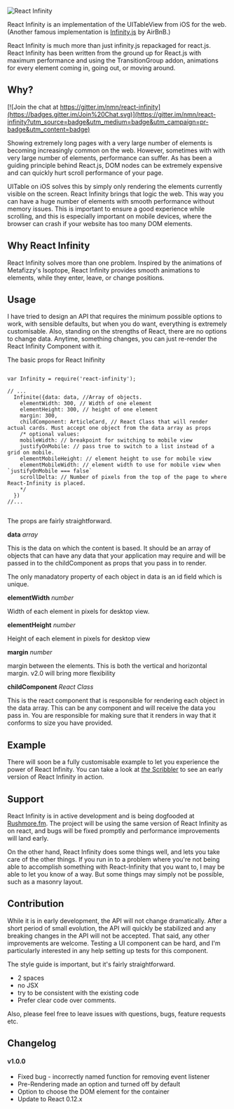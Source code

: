 ![React Infinity](http://naman.s3.amazonaws.com/react-infinity/react-infinity-2.png)

React Infinity is an implementation of the UITableView from iOS for the web. 
(Another famous implementation is [Infinity.js](http://airbnb.github.io/infinity/) by AirBnB.)

React Infinity is much more than just infinity.js repackaged for react.js. React Infinity has been written from the ground up for React.js with maximum performance and using the TransitionGroup addon, animations for every element coming in, going out, or moving around.


## Why?

[![Join the chat at https://gitter.im/nmn/react-infinity](https://badges.gitter.im/Join%20Chat.svg)](https://gitter.im/nmn/react-infinity?utm_source=badge&utm_medium=badge&utm_campaign=pr-badge&utm_content=badge)

Showing extremely long pages with a very large number of elements is becoming increasingly common on the web. However, sometimes with with very large number of elements, performance can suffer. As has been a guiding principle behind React.js, DOM nodes can be extremely expensive and can quickly hurt scroll performance of your page.

UITable on iOS solves this by simply only rendering the elements currently visible on the screen. React Infinity brings that logic the web. This way you can have a huge number of elements with smooth performance without memory issues. This is important to ensure a good experience while scrolling, and this is especially important on mobile devices, where the browser can crash if your website has too many DOM elements.

## Why React Infinity

React Infinity solves more than one problem. Inspired by the animations of Metafizzy's Isoptope, React Infinity provides smooth animations to elements, while they enter, leave, or change positions.

## Usage

I have tried to design an API that requires the minimum possible options to work, with sensible defaults, but when you do want, everything is extremely customisable. Also, standing on the strengths of React, there are no options to change data. Anytime, something changes, you can just re-render the React Infinity Component with it.

The basic props for React Inifinity

```

var Infinity = require('react-infinity');

// ...
  Infinite({data: data, //Array of objects.
    elementWidth: 300, // Width of one element
    elementHeight: 300, // height of one element
    margin: 300,
    childComponent: ArticleCard, // React Class that will render actual cards. Must accept one object from the data array as props
    /* optional values:
    mobileWidth: // breakpoint for switching to mobile view
    justifyOnMobile: // pass true to switch to a list instead of a grid on mobile.
    elementMobileHeight: // element height to use for mobile view
    elementMobileWidth: // element width to use for mobile view when `justifyOnMobile === false`
    scrollDelta: // Number of pixels from the top of the page to where React-Infinity is placed.
    */
  })
//...


```

The props are fairly straightforward.

**data** *array*

This is the data on which the content is based. It should be an array of objects that can have any data that your application may require and will be passed in to the childComponent as props that you pass in to render.

The only manadatory property of each object in data is an id field which is unique.

**elementWidth** *number*

Width of each element in pixels for desktop view.

**elementHeight** *number*

Height of each element in pixels for desktop view

**margin** *number*

margin between the elements. This is both the vertical and horizontal margin. v2.0 will bring more flexibility

**childComponent** *React Class*

This is the react component that is responsible for rendering each object in the data array. This can be any component and will receive the data you pass in. You are responsible for making sure that it renders in way that it conforms to size you have provided.



## Example

There will soon be a fully customisable example to let you experience the power of React Infinity. You can take a look at 
[*the* Scribbler](https://scribbler.co) to see an early version of React Infinity in action.

## Support

React Infinity is in active development and is being dogfooded at [Rushmore.fm](https://rushmore.fm). The project will be using the same version of React Infinity as on react, and bugs will be fixed promptly and performance improvements will land early.

On the other hand, React Infinity does some things well, and lets you take care of the other things. If you run in to a problem where you're not being able to accomplish something with React-Infinity that you want to, I may be able to let you know of a way. But some things may simply not be possible, such as a masonry layout.

## Contribution

While it is in early development, the API will not change dramatically. After a short period of small evolution, the API will quickly be stabilized and any breaking changes in the API will not be accepted. That said, any other improvements are welcome. Testing a UI component can be hard, and I'm particularly interested in any help setting up tests for this component.

The style guide is important, but it's fairly straightforward.
- 2 spaces
- no JSX
- try to be consistent with the existing code
- Prefer clear code over comments.

Also, please feel free to leave issues with questions, bugs, feature requests etc.


## Changelog

#### v1.0.0
- Fixed bug - incorrectly named function for removing event listener
- Pre-Rendering made an option and turned off by default
- Option to choose the DOM element for the container
- Update to React 0.12.x



